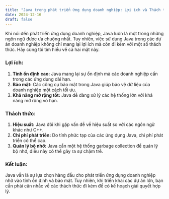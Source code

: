 ```yaml
---
title: "Java trong phát triển ứng dụng doanh nghiệp: Lợi ích và Thách thức"
date: 2024-12-16
draft: false
---
```


Khi nói đến phát triển ứng dụng doanh nghiệp, Java luôn là một trong những ngôn ngữ được ưa chuộng nhất. Tuy nhiên, việc sử dụng Java trong các dự án doanh nghiệp không chỉ mang lại lợi ích mà còn đi kèm với một số thách thức. Hãy cùng tôi tìm hiểu về cả hai mặt này.

### Lợi ích:
1. **Tính ổn định cao:** Java mang lại sự ổn định mà các doanh nghiệp cần trong các ứng dụng dài hạn.
2. **Bảo mật:** Các công cụ bảo mật trong Java giúp bảo vệ dữ liệu của doanh nghiệp một cách tối ưu.
3. **Khả năng mở rộng tốt:** Java dễ dàng xử lý các hệ thống lớn với khả năng mở rộng vô hạn.

### Thách thức:
1. **Hiệu suất:** Java đôi khi gặp vấn đề về hiệu suất so với các ngôn ngữ khác như C++.
2. **Chi phí phát triển:** Do tính phức tạp của các ứng dụng Java, chi phí phát triển có thể cao.
3. **Quản lý bộ nhớ:** Java cần một hệ thống garbage collection để quản lý bộ nhớ, điều này có thể gây ra sự chậm trễ.

### Kết luận:
Java vẫn là sự lựa chọn hàng đầu cho phát triển ứng dụng doanh nghiệp nhờ vào tính ổn định và bảo mật. Tuy nhiên, khi triển khai các dự án lớn, bạn cần phải cân nhắc về các thách thức đi kèm để có kế hoạch giải quyết hợp lý.
